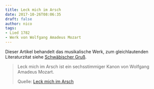 ```yaml
---
title: Leck mich im Arsch
date: 2017-10-26T08:06:35
draft: false
author: nico
tags: 
- Lied 1782
- Werk von Wolfgang Amadeus Mozart
---
```


Dieser Artikel behandelt das musikalische Werk, zum gleichlautenden Literaturzitat siehe <a href="https://de.wikipedia.org/wiki/Schw%C3%A4bischer_Gru%C3%9F">Schwäbischer Gruß</a>.

> Leck mich im Arsch ist ein sechsstimmiger Kanon von Wolfgang Amadeus Mozart.
>
> Quelle: [Leck mich im Arsch](https://de.wikipedia.org/wiki/Leck_mich_im_Arsch)
